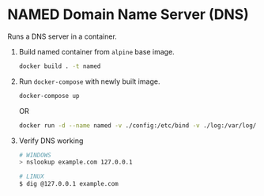 # NAMED Domain Name Server (DNS)

Runs a DNS server in a container.

1. Build named container from `alpine` base image.

   ```bash
   docker build . -t named
   ```

2. Run `docker-compose` with newly built image.

   ```bash
   docker-compose up
   ```

   OR

   ```bash
   docker run -d --name named -v ./config:/etc/bind -v ./log:/var/log/named -p 53:53/udp --restart=always named
   ```

3. Verify DNS working

   ```bash
   # WINDOWS
   > nslookup example.com 127.0.0.1

   # LINUX
   $ dig @127.0.0.1 example.com
   ```
